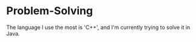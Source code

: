 # Problem-Solving

The language I use the most is 'C++', and I'm currently trying to solve it in Java.

